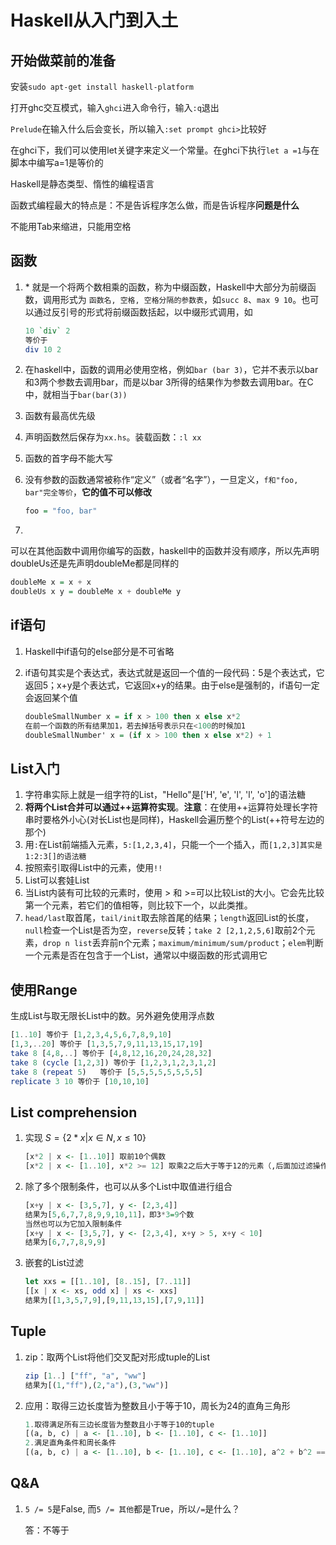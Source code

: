 # Haskell从入门到入土

## 开始做菜前的准备

安装`sudo apt-get install haskell-platform`

打开ghc交互模式，输入`ghci`进入命令行，输入`:q`退出

`Prelude`在输入什么后会变长，所以输入`:set prompt ghci>`比较好

在ghci下，我们可以使用let关键字来定义一个常量。在ghci下执行`let a =1`与在脚本中编写a=1是等价的

Haskell是静态类型、惰性的编程语言

函数式编程最大的特点是：不是告诉程序怎么做，而是告诉程序**问题是什么**

不能用Tab来缩进，只能用空格

## 函数

1. \* 就是一个将两个数相乘的函数，称为中缀函数，Haskell中大部分为前缀函数，调用形式为 `函数名, 空格, 空格分隔的参数表`，如`succ 8`、`max 9 10`。也可以通过反引号的形式将前缀函数括起，以中缀形式调用，如

    ```haskell
    10 `div` 2 
    等价于
    div 10 2
    ```

2. 在haskell中，函数的调用必使用空格，例如`bar (bar 3)`，它并不表示以bar和3两个参数去调用bar，而是以bar 3所得的结果作为参数去调用bar。在C中，就相当于`bar(bar(3))`

3. 函数有最高优先级

4. 声明函数然后保存为`xx.hs`。装载函数：`:l xx`

5. 函数的首字母不能大写

6. 没有参数的函数通常被称作“定义”（或者“名字”），一旦定义，`f和"foo, bar"完全等价`，**它的值不可以修改**

   ```haskell
   foo = "foo, bar"
   ```

7. 

可以在其他函数中调用你编写的函数，haskell中的函数并没有顺序，所以先声明doubleUs还是先声明doubleMe都是同样的

```haskell
doubleMe x = x + x
doubleUs x y = doubleMe x + doubleMe y
```

## if语句

1. Haskell中if语句的else部分是不可省略

2. if语句其实是个表达式，表达式就是返回一个值的一段代码：5是个表达式，它返回5；x+y是个表达式，它返回x+y的结果。由于else是强制的，if语句一定会返回某个值

   ```haskell
   doubleSmallNumber x = if x > 100 then x else x*2
   在前一个函数的所有结果加1，若去掉括号表示只在<100的时候加1
   doubleSmallNumber' x = (if x > 100 then x else x*2) + 1
   ```


## List入门

1. 字符串实际上就是一组字符的List，"Hello"是['H', 'e', 'l', 'l', 'o']的语法糖
2. **将两个List合并可以通过++运算符实现**。**注意**：在使用++运算符处理长字符串时要格外小心(对长List也是同样)，Haskell会遍历整个的List(++符号左边的那个)
3. 用`:`在List前端插入元素，`5:[1,2,3,4]`，只能一个一个插入，而`[1,2,3]其实是1:2:3[]的语法糖`
4. 按照索引取得List中的元素，使用`!!`
5. List可以套娃List
6. 当List内装有可比较的元素时，使用 > 和 >=可以比较List的大小。它会先比较第一个元素，若它们的值相等，则比较下一个，以此类推。
7. `head/last`取首尾，`tail/init`取去除首尾的结果；`length`返回List的长度，`null`检查一个List是否为空，`reverse`反转；`take 2 [2,1,2,5,6]`取前2个元素，`drop n list`丢弃前n个元素；`maximum/minimum/sum/product`；`elem`判断一个元素是否在包含于一个List，通常以中缀函数的形式调用它

## 使用Range

生成List与取无限长List中的数。另外避免使用浮点数

```haskell
[1..10] 等价于 [1,2,3,4,5,6,7,8,9,10]
[1,3,..20] 等价于 [1,3,5,7,9,11,13,15,17,19]
take 8 [4,8,..] 等价于 [4,8,12,16,20,24,28,32]
take 8 (cycle [1,2,3]) 等价于 [1,2,3,1,2,3,1,2]
take 8 (repeat 5)	等价于 [5,5,5,5,5,5,5,5]
replicate 3 10 等价于 [10,10,10]
```

## List comprehension

1. 实现 $S = \{2*x | x \in N, x \leq 10\}$ 

    ```haskell
    [x*2 | x <- [1..10]] 取前10个偶数
    [x*2 | x <- [1..10], x*2 >= 12] 取乘2之后大于等于12的元素（,后面加过滤操作）
    ```

2. 除了多个限制条件，也可以从多个List中取值进行组合

   ```haskell
   [x+y | x <- [3,5,7], y <- [2,3,4]]
   结果为[5,6,7,7,8,9,9,10,11]，即3*3=9个数
   当然也可以为它加入限制条件
   [x+y | x <- [3,5,7], y <- [2,3,4], x+y > 5, x+y < 10]
   结果为[6,7,7,8,9,9]
   ```

3. 嵌套的List过滤

   ```haskell
   let xxs = [[1..10], [8..15], [7..11]]
   [[x | x <- xs, odd x] | xs <- xxs]
   结果为[[1,3,5,7,9],[9,11,13,15],[7,9,11]]
   ```


## Tuple

1. zip：取两个List将他们交叉配对形成tuple的List

   ```haskell
   zip [1..] ["ff", "a", "ww"] 
   结果为[(1,"ff"),(2,"a"),(3,"ww")]
   ```

2. 应用：取得三边长度皆为整数且小于等于10，周长为24的直角三角形

   ```haskell
   1.取得满足所有三边长度皆为整数且小于等于10的tuple
   [(a, b, c) | a <- [1..10], b <- [1..10], c <- [1..10]]
   2.满足直角条件和周长条件
   [(a, b, c) | a <- [1..10], b <- [1..10], c <- [1..10], a^2 + b^2 == c^2, a < b, b < c, a+b+c == 24]
   ```


## Q&A

1. `5 /= 5`是False, 而`5 /= 其他`都是True，所以`/=`是什么？ 

   答：不等于
